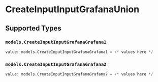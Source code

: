 # CreateInputInputGrafanaUnion


## Supported Types

### `models.CreateInputInputGrafanaGrafana1`

```python
value: models.CreateInputInputGrafanaGrafana1 = /* values here */
```

### `models.CreateInputInputGrafanaGrafana2`

```python
value: models.CreateInputInputGrafanaGrafana2 = /* values here */
```


